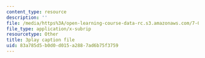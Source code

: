 ```yaml
---
content_type: resource
description: ''
file: /media/https%3A/open-learning-course-data-rc.s3.amazonaws.com/7-014-introductory-biology-spring-2005/83a785d5b0d0d015a2887ad6b75f3759_eiDX9dw866E.srt
file_type: application/x-subrip
resourcetype: Other
title: 3play caption file
uid: 83a785d5-b0d0-d015-a288-7ad6b75f3759
---
```

